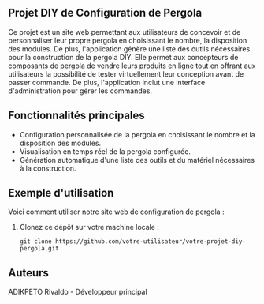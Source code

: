 ## Projet DIY de Configuration de Pergola

Ce projet est un site web permettant aux utilisateurs de concevoir et de personnaliser leur propre pergola en choisissant le nombre, la disposition des modules. De plus, l'application génère une liste des outils nécessaires pour la construction de la pergola DIY.
Elle permet aux concepteurs de composants de pergola de vendre leurs produits en ligne tout en offrant aux utilisateurs la possibilité de tester virtuellement leur conception avant de passer commande. De plus, l'application inclut une interface d'administration pour gérer les commandes.

## Fonctionnalités principales

- Configuration personnalisée de la pergola en choisissant le nombre et la disposition des modules.
- Visualisation en temps réel de la pergola configurée.
- Génération automatique d'une liste des outils et du matériel nécessaires à la construction.

## Exemple d'utilisation

Voici comment utiliser notre site web de configuration de pergola :


1. Clonez ce dépôt sur votre machine locale :
   ```shell
   git clone https://github.com/votre-utilisateur/votre-projet-diy-pergola.git
## Auteurs
ADIKPETO Rivaldo - Développeur principal
 
 
